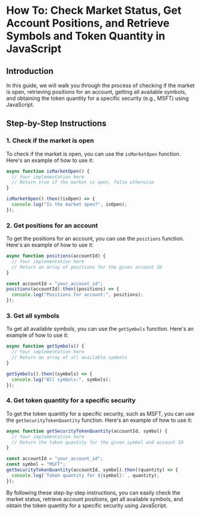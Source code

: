 # How To: Check Market Status, Get Account Positions, and Retrieve Symbols and Token Quantity in JavaScript

## Introduction

In this guide, we will walk you through the process of checking if the market is open, retrieving positions for an account, getting all available symbols, and obtaining the token quantity for a specific security (e.g., MSFT) using JavaScript.

## Step-by-Step Instructions

### 1. Check if the market is open

To check if the market is open, you can use the `isMarketOpen` function. Here's an example of how to use it:

```javascript
async function isMarketOpen() {
  // Your implementation here
  // Return true if the market is open, false otherwise
}

isMarketOpen().then((isOpen) => {
  console.log("Is the market open?", isOpen);
});
```

### 2. Get positions for an account

To get the positions for an account, you can use the `positions` function. Here's an example of how to use it:

```javascript
async function positions(accountId) {
  // Your implementation here
  // Return an array of positions for the given account ID
}

const accountId = "your_account_id";
positions(accountId).then((positions) => {
  console.log("Positions for account:", positions);
});
```

### 3. Get all symbols

To get all available symbols, you can use the `getSymbols` function. Here's an example of how to use it:

```javascript
async function getSymbols() {
  // Your implementation here
  // Return an array of all available symbols
}

getSymbols().then((symbols) => {
  console.log("All symbols:", symbols);
});
```

### 4. Get token quantity for a specific security

To get the token quantity for a specific security, such as MSFT, you can use the `getSecurityTokenQuantity` function. Here's an example of how to use it:

```javascript
async function getSecurityTokenQuantity(accountId, symbol) {
  // Your implementation here
  // Return the token quantity for the given symbol and account ID
}

const accountId = "your_account_id";
const symbol = "MSFT";
getSecurityTokenQuantity(accountId, symbol).then((quantity) => {
  console.log(`Token quantity for ${symbol}:`, quantity);
});
```

By following these step-by-step instructions, you can easily check the market status, retrieve account positions, get all available symbols, and obtain the token quantity for a specific security using JavaScript.